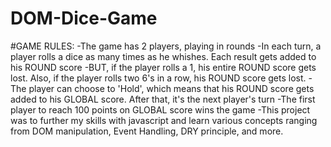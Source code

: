 # DOM-Dice-Game

#GAME RULES:
-The game has 2 players, playing in rounds
-In each turn, a player rolls a dice as many times as he whishes. Each result gets added to his ROUND score
-BUT, if the player rolls a 1, his entire ROUND score gets lost. Also, if the player rolls two 6's in a row, his ROUND score gets lost.
-The player can choose to 'Hold', which means that his ROUND score gets added to his GLOBAL score. After that, it's the next player's turn
-The first player to reach 100 points on GLOBAL score wins the game
-This project was to further my skills with javascript and learn various concepts ranging from DOM manipulation, Event Handling, DRY  principle, and more.

